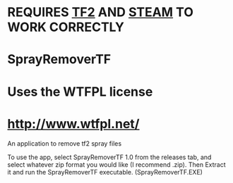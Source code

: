 # REQUIRES [TF2](https://store.steampowered.com/app/440/Team_Fortress_2/) AND [STEAM](https://store.steampowered.com/about/) TO WORK CORRECTLY
# SprayRemoverTF
# Uses the WTFPL license
# http://www.wtfpl.net/

An application to remove  tf2 spray files

To use the app, select SprayRemoverTF 1.0 from the releases tab, and select whatever zip format you would like (I recommend .zip). Then Extract it and run the SprayRemoverTF executable. (SprayRemoverTF.EXE)


